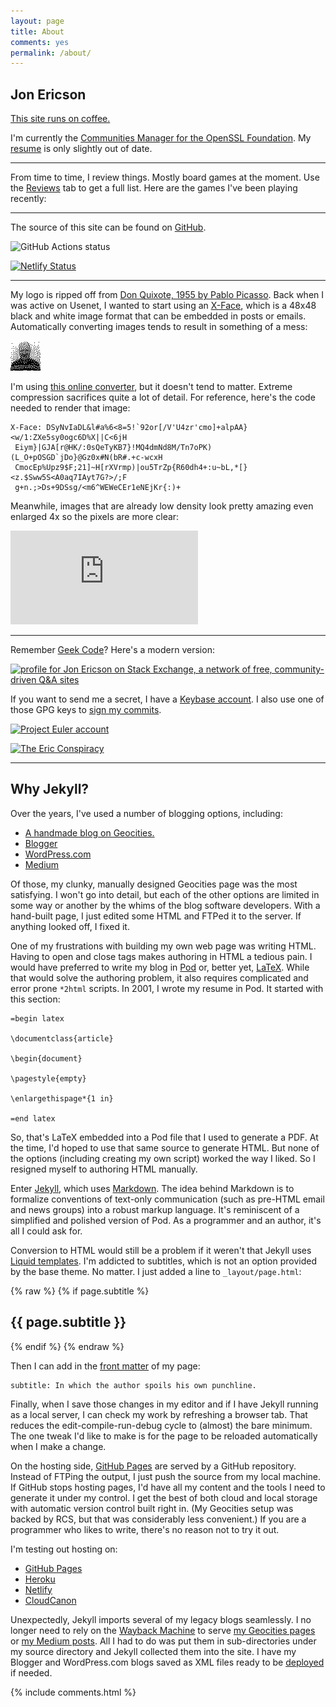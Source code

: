 ```yaml
---
layout: page
title: About
comments: yes
permalink: /about/
---
```


## Jon Ericson

[This site runs on coffee.](https://meta.jlericson.com/t/this-site-runs-on-coffee/214)

I'm currently the [Communities Manager for the OpenSSL
Foundation](/2024/12/10/openssl_job.html). My [resume](/resume/) is
only slightly out of date.

<!--
Sorin Istrate and I started an [online community
consultancy](https://buildcivitas.com/). Since he's now [Head of
Community at College
Confidential](https://talk.collegeconfidential.com/t/introducing-cc-s-new-head-of-community-cc-sorin/3650152/1),
I'm on my own. **If you have a mid-range community, [you might need my
services](https://buildcivitas.com/why-hire-consultants/).**
-->

---


From time to time, I review things. Mostly board games at the
moment. Use the [Reviews](/reviews) tab to get a full list. Here are
the games I've been playing recently:

 <script language="javascript"
 src="https://boardgamegeek.com/jswidget.php?username=Ichthydion&numitems=18&header=1&text=none&images=small-fixed&show=recentplays&imagesonly=1&imagepos=left&inline=1&domains%5B%5D=boardgame"></script>



---

The source of this site can be found on
[GitHub](https://github.com/jericson/jericson.github.io).

![GitHub Actions status](https://github.com/jericson/jericson.github.io/actions/workflows/jekyll.yml/badge.svg)

<!--[![Build
Status](https://travis-ci.org/jericson/jericson.github.io.svg?branch=master)](https://travis-ci.org/jericson/jericson.github.io) -->
[![Netlify
Status](https://api.netlify.com/api/v1/badges/cce2e3ae-1f33-434c-b923-4381f215d440/deploy-status)](https://app.netlify.com/sites/jlericson/deploys)

---

My logo is ripped off from [Don Quixote, 1955 by Pablo
Picasso](https://www.pablopicasso.org/don-quixote.jsp). Back when I
was active on Usenet, I wanted to start using an
[X-Face](https://en.wikipedia.org/wiki/X-Face), which is a 48x48 black
and white image format that can be embedded in posts or
emails. Automatically converting images tends to result in something
of a mess:

![X-Face version of my current profile picture](/images/jon_ericson.gif)

I'm using [this online
converter](https://www.dairiki.org/xface/xface.php), but it doesn't
tend to matter. Extreme compression sacrifices quite a lot of
detail. For reference, here's the code needed to render that image:

```
X-Face: DSyNvIaDL&l#a%6<8=5!`92or[/V'U4zr'cmo]+alpAA}<w/1:ZXe5sy0ogc6D%X||C<6jH
 Eiym}|GJA[r@HK/:0sQeTyKB7}!MQ4dmNd8M/Tn7oPK)(L_O+pOSGD`jDo}@Gz0x#N(bR#.+c-wcxH
 CmocEp%Upz9$F;21]~H[rXVrmp)|ou5TrZp{R60dh4+:u~bL,*[}<z.$Sww5S<A0aq7IAyt7G?>/;F
 g+n.;>Ds+9DSsg/<m6^WEWeCEr1eNEjKr{:)+
```

Meanwhile, images that are already low density look pretty amazing
even enlarged 4x so the pixels are more clear:

![X-Face image of the Don Quixote, 1955 by Pablo Picasso. It's highly
pixelated.](https://www.dairiki.org/xface/xface.php?xface=%22Ro%7Di%231h%2ArV%3Atg%2BF.%21%5Dr%2Fy%2CRDL%27%60%2Asc%5B_1LB%27%25%2Aakh%40LHbt%2C%3AgBJ%2F%3A2cS%40%3AhpBLtYO%29o3a%3Bw3Tli%60r%2C.jIZD-zR%29p7%3A%5EV%5E%7D%23Wz%40.%5Cav%3EO%7B%218S.h%3ElnL3eMT1%22%2C%7EEiISLm4rw%2F%2AqVW3xE%23vj4%7D%23Cq%2757%2C%3FHW3K-Hl.B%2B%26%7B%3D%3E%2Be%3BR%3AJ%7E%27tJ%2A%7EfS%2A2n-G_8_5eS%5Bw%3F%23%2AJF%7Etj%23%7E%3Dzglo%2A%5C%26YBS1%26Zr2gP%5D&preview=1&enlarge=4)



---

Remember [Geek Code](https://en.wikipedia.org/wiki/Geek_Code)? Here's a modern version:

<a href="https://stackexchange.com/users/1083/jon-ericson"><img
src="https://stackexchange.com/users/flair/1083.png" width="208"
height="58" alt="profile for Jon Ericson on Stack Exchange, a network
of free, community-driven Q&amp;A sites" title="profile for Jon
Ericson on Stack Exchange, a network of free, community-driven Q&amp;A
sites" /></a>

If you want to send me a secret, I have a
[Keybase account](https://keybase.io/jericson). I also use one of
those GPG keys to
[sign my commits](https://github.com/pstadler/keybase-gpg-github).
  
[![Project Euler account](https://projecteuler.net/profile/jericson.png)](https://projecteuler.net/progress=jericson)

[![The Eric Conspiracy](https://www.catb.org/~esr/ecsl/graphics/ecsllogo1.png)](https://www.catb.org/~esr/ecsl/)

---

## Why Jekyll? ##

Over the years, I've used a number of blogging options, including:

* [A handmade blog on Geocities.](https://web.archive.org/web/20091026234407/http://geocities.com/jlericson/)
* [Blogger](https://4of2.blogspot.com/)
* [WordPress.com](https://taking1and1.wordpress.com)
* [Medium](https://medium.com/@jlericson)

Of those, my clunky, manually designed Geocities page was the most
satisfying. I won't go into detail, but each of the other options are
limited in some way or another by the whims of the blog software
developers. With a hand-built page, I just edited some HTML and FTPed
it to the server. If anything looked off, I fixed it.

One of my frustrations with building my own web page was writing
HTML. Having to open and close tags makes authoring in HTML a tedious
pain. I would have preferred to write my blog in
[Pod](https://perldoc.perl.org/perlpod.html) or, better yet,
[LaTeX](https://www.latex-project.org/). While that would solve the
authoring problem, it also requires complicated and error prone
`*2html` scripts. In 2001, I wrote my resume in Pod. It started with
this section:

    =begin latex

    \documentclass{article}

    \begin{document}

    \pagestyle{empty}

    \enlargethispage*{1 in}

    =end latex

So, that's LaTeX embedded into a Pod file that I used to generate a
PDF. At the time, I'd hoped to use that same source to generate
HTML. But none of the options (including creating my own script)
worked the way I liked. So I resigned myself to authoring HTML
manually.

Enter [Jekyll](https://jekyllrb.com/), which uses
[Markdown](https://help.github.com/articles/github-flavored-markdown/). The
idea behind Markdown is to formalize conventions of text-only
communication (such as pre-HTML email and news groups) into a robust
markup language. It's reminiscent of a simplified and polished version
of Pod. As a programmer and an author, it's all I could ask for.

Conversion to HTML would still be a problem if it weren't that Jekyll
uses [Liquid templates](https://jekyllrb.com/docs/templates/). I'm
addicted to subtitles, which is not an option provided by the base
theme. No matter. I just added a line to `_layout/page.html`:

{% raw %}
    {% if page.subtitle %}
      <h2 class="post-subtitle">{{ page.subtitle }}</h2>
    {% endif %}
{% endraw %}
    
Then I can add in the
[front matter](https://jekyllrb.com/docs/frontmatter/) of my page:

    subtitle: In which the author spoils his own punchline.

Finally, when I save those changes in my editor and if I have Jekyll
running as a local server, I can check my work by refreshing a browser
tab. That reduces the edit-compile-run-debug cycle to (almost) the
bare minimum. The one tweak I'd like to make is for the page to be
reloaded automatically when I make a change.

On the hosting side, [GitHub Pages](https://pages.github.com/) are
served by a GitHub repository. Instead of FTPing the output, I just
push the source from my local machine. If GitHub stops hosting pages,
I'd have all my content and the tools I need to generate it under my
control. I get the best of both cloud and local storage with automatic
version control built right in. (My Geocities setup was backed by RCS,
but that was considerably less convenient.) If you are a programmer
who likes to write, there's no reason not to try it out.

I'm testing out hosting on:
* [GitHub Pages](https://jericson.github.io/)
* [Heroku](https://jlericson.herokuapp.com/)
* [Netlify](https://jlericson.netlify.app/)
* [CloudCanon](https://ample-nightingale.cloudvent.net/)

<!--<iframe height="600" src="https://stats.uptimerobot.com/6YKMJioVAx"></iframe>-->

Unexpectedly, Jekyll imports several of my legacy blogs seamlessly. I
no longer need to rely on the
[Wayback Machine](https://archive.org/web/) to serve
[my Geocities pages](/geocities) or
[my Medium posts](https://medium.com/@jlericson). All I had
to do was put them in sub-directories under my source directory and
Jekyll collected them into the site. I have my Blogger and
WordPress.com blogs saved as XML files ready to be
[deployed](https://import.jekyllrb.com/docs/home/) if needed.

{% include comments.html %}

<!--  LocalWords:  Geocities WordPress html LocalWords permalink RCS
 -->
<!--  LocalWords:  Wayback geocities endif
 -->
